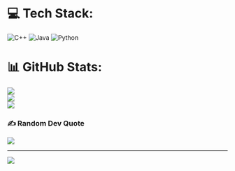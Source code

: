 
# 💻 Tech Stack:
![C++](https://img.shields.io/badge/c++-%2300599C.svg?style=for-the-badge&logo=c%2B%2B&logoColor=white) ![Java](https://img.shields.io/badge/java-%23ED8B00.svg?style=for-the-badge&logo=openjdk&logoColor=white) ![Python](https://img.shields.io/badge/python-3670A0?style=for-the-badge&logo=python&logoColor=ffdd54)
# 📊 GitHub Stats:
![](https://github-readme-stats.vercel.app/api?username=anshulj3003&theme=dark&hide_border=true&include_all_commits=true&count_private=false)<br/>
![](https://nirzak-streak-stats.vercel.app/?user=anshulj3003&theme=dark&hide_border=true)<br/>
![](https://github-readme-stats.vercel.app/api/top-langs/?username=anshulj3003&theme=dark&hide_border=true&include_all_commits=true&count_private=false&layout=compact)

### ✍️ Random Dev Quote
![](https://quotes-github-readme.vercel.app/api?type=horizontal&theme=radical)

---
[![](https://visitcount.itsvg.in/api?id=anshulj3003&icon=0&color=0)](https://visitcount.itsvg.in)

<!-- Proudly created with GPRM ( https://gprm.itsvg.in ) -->
